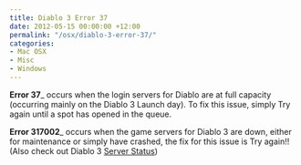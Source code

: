 ```yaml
---
title: Diablo 3 Error 37
date: 2012-05-15 00:00:00 +12:00
permalink: "/osx/diablo-3-error-37/"
categories:
- Mac OSX
- Misc
- Windows
---
```


**Error 37**_ occurs when the login servers for Diablo are at full capacity (occurring mainly on the Diablo 3 Launch day). To fix this issue, simply Try again until a spot has opened in the queue.

**Error 317002**_ occurs when the game servers for Diablo 3 are down, either for maintenance or simply have crashed, the fix for this issue is Try again!! (Also check out Diablo 3 <a title="Diablo 3 Server Status" href="http://us.battle.net/d3/en/status" target="_blank">Server Status</a>)
